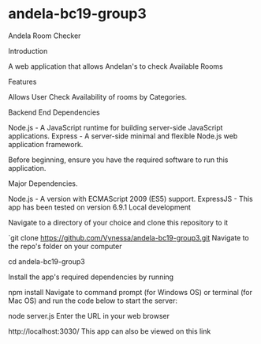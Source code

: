 # andela-bc19-group3
Andela Room Checker

Introduction

A web application that allows Andelan's to check Available Rooms

Features

Allows User Check Availability of rooms by Categories.

Backend End Dependencies

Node.js - A JavaScript runtime for building server-side JavaScript applications.
Express - A server-side minimal and flexible Node.js web application framework.

Before beginning, ensure you have the required software to run this application.

Major Dependencies.

Node.js - A version with ECMAScript 2009 (ES5) support.
ExpressJS - This app has been tested on version 6.9.1
Local development

Navigate to a directory of your choice and clone this repository to it

`git clone https://github.com/Vynessa/andela-bc19-group3.git
Navigate to the repo's folder on your computer

cd andela-bc19-group3

Install the app's required dependencies by running

npm install
Navigate to command prompt (for Windows OS) or terminal (for Mac OS) and run the code below to start the server:

node server.js
Enter the URL in your web browser

http://localhost:3030/
This app can also be viewed on this link
